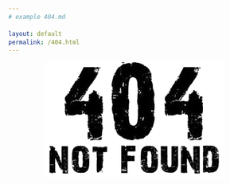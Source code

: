 ```yaml
---
# example 404.md

layout: default
permalink: /404.html
---
```


<img src="/assets/images/404.png" style="margin: auto; display: block;">
